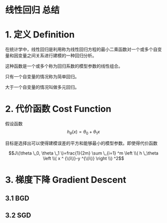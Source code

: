 # 线性回归 总结

# 1. 定义 Definition

在统计学中，线性回归是利用称为线性回归方程的最小二乘函数对一个或多个自变量和因变量之间关系进行建模的一种回归分析。

这种函数是一个或多个称为回归系数的模型参数的线性组合。

只有一个自变量的情况称为简单回归。

大于一个自变量的情况叫做多元回归。

# 2. 代价函数 Cost Function

假设函数 $$h_\theta(x)=\theta_0+\theta_1x$$

目标是选择出可以使得建模误差的平方和能够最小的模型参数。即使得代价函数

$$J\(\theta \_0, \theta \_1 \)=frac{1}{2m} \sum \_{i=1} ^m \left \\( h \_\theta \left \\( x ^ {\(i\)}-y ^{\(i\)} \right \\) ^2$$

# 3. 梯度下降 Gradient Descent

## 3.1 BGD

## 3.2 SGD

